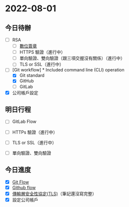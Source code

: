 #  2022-08-01
## 今日待辦
- [ ] RSA 
	- [ ] [數位簽章](演算法/數位簽章.md)
	- [ ] HTTPS 驗證（進行中）
	- [ ] 單向驗證、雙向驗證（跟三項交握沒有關係）（進行中）
	- [ ] TLS or SSL（進行中）
- [ ] [Git workflow] * Included command line (CLI) operation
	- [x] Git standard
	- [x] GitHub
	- [ ] GitLab
- [x] 公司帳戶設定 

## 明日行程
- [ ] GitLab Flow
- [ ] HTTPs 驗證（進行中）
- [ ] TLS or SSL（進行中）
- [ ] 單向驗證、雙向驗證


## 今日進度
- [x] [Git Flow](Git%20Flow.md)
- [x] [Github flow](Github%20flow.md)   
- [x] [傳輸層安全性協定(TLS)](傳輸層安全性協定(TLS).md)（筆記還沒寫完整） 
- [x] 設定公司帳戶
